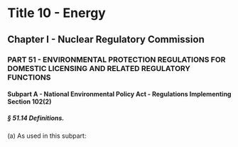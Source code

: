 
# Title 10 - Energy
## Chapter I - Nuclear Regulatory Commission
### PART 51 - ENVIRONMENTAL PROTECTION REGULATIONS FOR DOMESTIC LICENSING AND RELATED REGULATORY FUNCTIONS
#### Subpart A - National Environmental Policy Act - Regulations Implementing Section 102(2)
##### § 51.14 Definitions.

(a) As used in this subpart:
